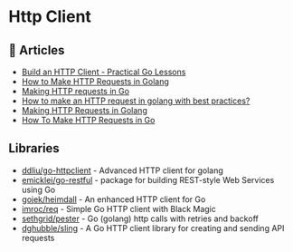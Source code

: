 # Http Client

## 📕 Articles
- [Build an HTTP Client - Practical Go Lessons](https://www.practical-go-lessons.com/chap-35-build-an-http-client)
- [How to Make HTTP Requests in Golang](https://webdamn.com/how-to-make-http-requests-in-golang/)
- [Making HTTP requests in Go](https://blog.logrocket.com/making-http-requests-in-go/)
- [How to make an HTTP request in golang with best practices?](https://mailazy.com/blog/http-request-golang-with-best-practices/)
- [Making HTTP Requests in Golang](https://medium.com/@masnun/making-http-requests-in-golang-dd123379efe7)
- [How To Make HTTP Requests in Go](https://www.digitalocean.com/community/tutorials/how-to-make-http-requests-in-go)
## Libraries
- [ddliu/go-httpclient](https://github.com/ddliu/go-httpclient) - Advanced HTTP client for golang
- [emicklei/go-restful](https://github.com/emicklei/go-restful) - package for building REST-style Web Services using Go
- [gojek/heimdall](https://github.com/gojek/heimdall) - An enhanced HTTP client for Go
- [imroc/req](https://github.com/imroc/req) - Simple Go HTTP client with Black Magic
- [sethgrid/pester](https://github.com/sethgrid/pester) - Go (golang) http calls with retries and backoff
- [dghubble/sling](https://github.com/dghubble/sling) - A Go HTTP client library for creating and sending API requests